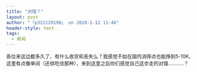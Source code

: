 ```yaml
---
title: "对错？"
layout: post
author: "「p321129190」 on 2020-1-12 11:46"
header-style: text
tags:
  - 新闻
---
```


<head></head>
<body>
 <font size="2">各位来这边都多久了、有什么收货和丢失么？我感觉不如在国内消停点也能挣到5-10K、这里有点像单间（还供吃住那种），来到这里之后你们感觉自己这步走的对错...........？</font>
</body>


